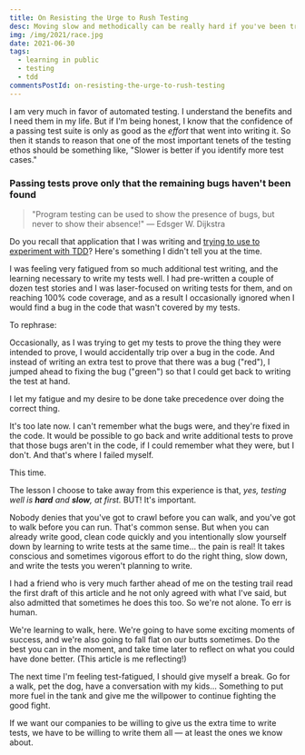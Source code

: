 ```yaml
---
title: On Resisting the Urge to Rush Testing
desc: Moving slow and methodically can be really hard if you've been training for years to move fast and break stuff.
img: /img/2021/race.jpg
date: 2021-06-30
tags:
  - learning in public
  - testing
  - tdd
commentsPostId: on-resisting-the-urge-to-rush-testing
---
```


I am very much in favor of automated testing. I understand the benefits and I need them in my life. But if I'm being honest, I know that the confidence of a passing test suite is only as good as the _effort_ that went into writing it. So then it stands to reason that one of the most important tenets of the testing ethos should be something like, "Slower is better if you identify more test cases."

### Passing tests prove only that the remaining bugs haven't been found

> "Program testing can be used to show the presence of bugs, but never to show their absence!" &mdash; Edsger W. Dijkstra

Do you recall that application that I was writing and [trying to use to experiment with TDD](https://adamtuttle.codes/tags/testing/)? Here's something I didn't tell you at the time.

I was feeling very fatigued from so much additional test writing, and the learning necessary to write my tests well. I had pre-written a couple of dozen test stories and I was laser-focused on writing tests for them, and on reaching 100% code coverage, and as a result I occasionally ignored when I would find a bug in the code that wasn't covered by my tests.

To rephrase:

Occasionally, as I was trying to get my tests to prove the thing they were intended to prove, I would accidentally trip over a bug in the code. And instead of writing an extra test to prove that there was a bug ("red"), I jumped ahead to fixing the bug ("green") so that I could get back to writing the test at hand.

I let my fatigue and my desire to be done take precedence over doing the correct thing.

It's too late now. I can't remember what the bugs were, and they're fixed in the code. It would be possible to go back and write additional tests to prove that those bugs aren't in the code, if I could remember what they were, but I don't. And that's where I failed myself.

This time.

The lesson I choose to take away from this experience is that, _yes, testing well is **hard** and **slow**, at first._ BUT! It's important.

Nobody denies that you've got to crawl before you can walk, and you've got to walk before you can run. That's common sense. But when you can already write good, clean code quickly and you intentionally slow yourself down by learning to write tests at the same time... the pain is real! It takes conscious and sometimes vigorous effort to do the right thing, slow down, and write the tests you weren't planning to write.

I had a friend who is very much farther ahead of me on the testing trail read the first draft of this article and he not only agreed with what I've said, but also admitted that sometimes he does this too. So we're not alone. To err is human.

We're learning to walk, here. We're going to have some exciting moments of success, and we're also going to fall flat on our butts sometimes. Do the best you can in the moment, and take time later to reflect on what you could have done better. (This article is me reflecting!)

The next time I'm feeling test-fatigued, I should give myself a break. Go for a walk, pet the dog, have a conversation with my kids... Something to put more fuel in the tank and give me the willpower to continue fighting the good fight.

If we want our companies to be willing to give us the extra time to write tests, we have to be willing to write them all &mdash; at least the ones we know about.
